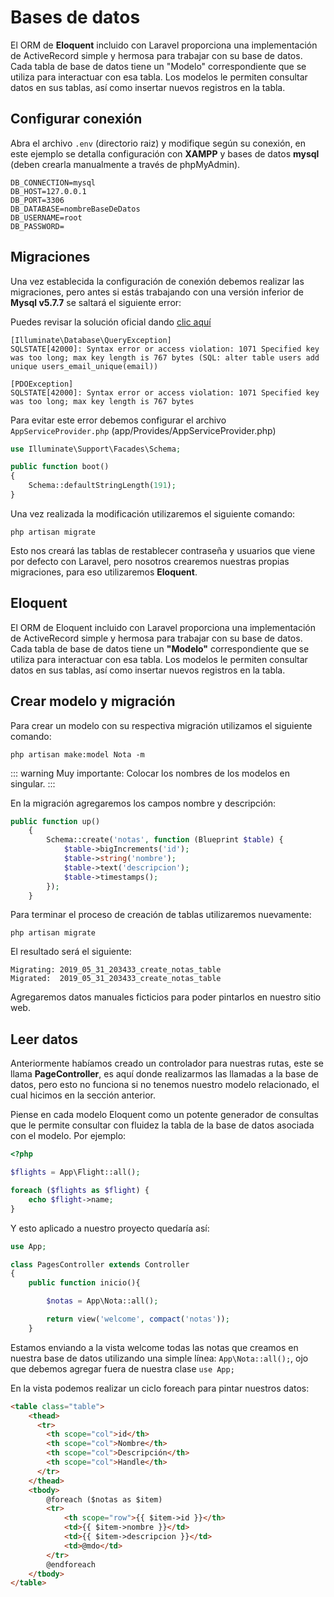 # Bases de datos

El ORM de **Eloquent** incluido con Laravel proporciona una implementación de ActiveRecord simple y hermosa para trabajar con su base de datos. Cada tabla de base de datos tiene un "Modelo" correspondiente que se utiliza para interactuar con esa tabla. Los modelos le permiten consultar datos en sus tablas, así como insertar nuevos registros en la tabla.

## Configurar conexión

Abra el archivo `.env` (directorio raiz) y modifique según su conexión, en este ejemplo se detalla configuración con **XAMPP** y bases de datos **mysql** (deben crearla manualmente a través de phpMyAdmin).

```
DB_CONNECTION=mysql
DB_HOST=127.0.0.1
DB_PORT=3306
DB_DATABASE=nombreBaseDeDatos
DB_USERNAME=root
DB_PASSWORD=
```

## Migraciones

Una vez establecida la configuración de conexión debemos realizar las migraciones, pero antes si estás trabajando con una versión inferior de **Mysql v5.7.7** se saltará el siguiente error:

Puedes revisar la solución oficial dando [clic aquí](https://laravel-news.com/laravel-5-4-key-too-long-error)

```
[Illuminate\Database\QueryException]
SQLSTATE[42000]: Syntax error or access violation: 1071 Specified key was too long; max key length is 767 bytes (SQL: alter table users add unique users_email_unique(email))

[PDOException]
SQLSTATE[42000]: Syntax error or access violation: 1071 Specified key was too long; max key length is 767 bytes
```

Para evitar este error debemos configurar el archivo `AppServiceProvider.php` (app/Provides/AppServiceProvider.php)

```php
use Illuminate\Support\Facades\Schema;

public function boot()
{
    Schema::defaultStringLength(191);
}
```

Una vez realizada la modificación utilizaremos el siguiente comando:

```
php artisan migrate
```

Esto nos creará las tablas de restablecer contraseña y usuarios que viene por defecto con Laravel, pero nosotros crearemos nuestras propias migraciones, para eso utilizaremos **Eloquent**.

## Eloquent

El ORM de Eloquent incluido con Laravel proporciona una implementación de ActiveRecord simple y hermosa para trabajar con su base de datos. Cada tabla de base de datos tiene un **"Modelo"** correspondiente que se utiliza para interactuar con esa tabla. Los modelos le permiten consultar datos en sus tablas, así como insertar nuevos registros en la tabla.

## Crear modelo y migración

Para crear un modelo con su respectiva migración utilizamos el siguiente comando:

```
php artisan make:model Nota -m
```

::: warning Muy importante:
Colocar los nombres de los modelos en singular.
:::

En la migración agregaremos los campos nombre y descripción:

```php
public function up()
    {
        Schema::create('notas', function (Blueprint $table) {
            $table->bigIncrements('id');
            $table->string('nombre');
            $table->text('descripcion');
            $table->timestamps();
        });
    }
```

Para terminar el proceso de creación de tablas utilizaremos nuevamente:

```
php artisan migrate
```

El resultado será el siguiente:

```
Migrating: 2019_05_31_203433_create_notas_table
Migrated:  2019_05_31_203433_create_notas_table
```

Agregaremos datos manuales ficticios para poder pintarlos en nuestro sitio web.

## Leer datos

Anteriormente habíamos creado un controlador para nuestras rutas, este se llama **PageController**, es aquí donde realizarmos las llamadas a la base de datos, pero esto no funciona si no tenemos nuestro modelo relacionado, el cual hicimos en la sección anterior.

Piense en cada modelo Eloquent como un potente generador de consultas que le permite consultar con fluidez la tabla de la base de datos asociada con el modelo. Por ejemplo:

```php
<?php

$flights = App\Flight::all();

foreach ($flights as $flight) {
    echo $flight->name;
}
```

Y esto aplicado a nuestro proyecto quedaría así:

```php
use App;

class PagesController extends Controller
{
    public function inicio(){

        $notas = App\Nota::all();

        return view('welcome', compact('notas'));
    }
```

Estamos enviando a la vista welcome todas las notas que creamos en nuestra base de datos utilizando una simple línea: `App\Nota::all();`, ojo que debemos agregar fuera de nuestra clase `use App;`

En la vista podemos realizar un ciclo foreach para pintar nuestros datos:

```html
<table class="table">
    <thead>
      <tr>
        <th scope="col">id</th>
        <th scope="col">Nombre</th>
        <th scope="col">Descripción</th>
        <th scope="col">Handle</th>
      </tr>
    </thead>
    <tbody>
        @foreach ($notas as $item)
        <tr>
            <th scope="row">{{ $item->id }}</th>
            <td>{{ $item->nombre }}</td>
            <td>{{ $item->descripcion }}</td>
            <td>@mdo</td>
        </tr>
        @endforeach
    </tbody>
</table>
```
